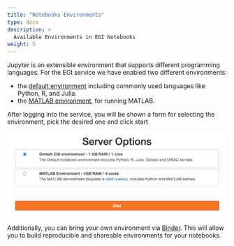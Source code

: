 ```yaml
---
title: "Notebooks Environments"
type: docs
description: >
  Available Environments in EGI Notebooks
weight: 5
---
```


Jupyter is an extensible environment that supports different programming
languages. For the EGI service we have enabled two different environments:

- the [default environment](./default) including commonly used languages like Python, R, and
  Julia.
- the [MATLAB environment](./matlab), for running MATLAB.

After logging into the service, you will be shown a form for selecting the
environment, pick the desired one and click start

![environmet selection](notebooks-environments.png)

Additionally, you can bring your own environment via [Binder](./binder).
This will allow you to build reproducible and shareable environments for
your notebooks.
